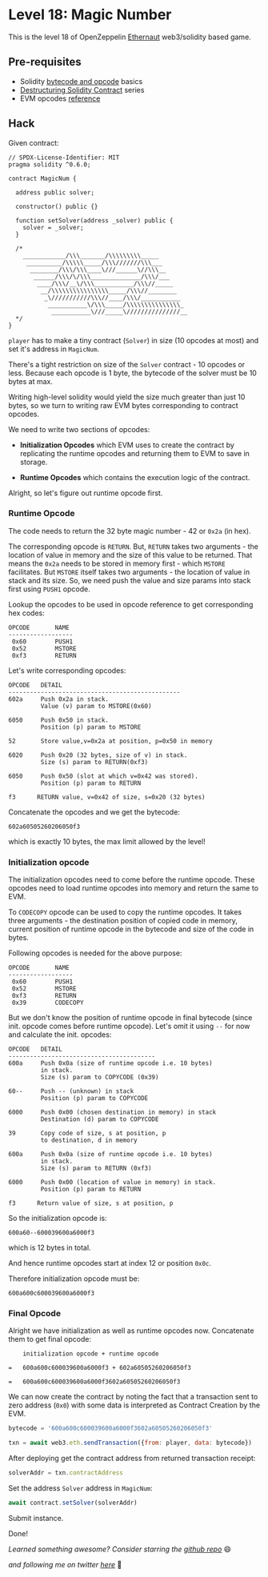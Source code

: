 # Level 18: Magic Number

This is the level 18 of OpenZeppelin [Ethernaut](https://ethernaut.openzeppelin.com/) web3/solidity based game.

## Pre-requisites
- Solidity [bytecode and opcode](https://medium.com/@blockchain101/solidity-bytecode-and-opcode-basics-672e9b1a88c2) basics
- [Destructuring Solidity Contract](https://blog.openzeppelin.com/deconstructing-a-solidity-contract-part-i-introduction-832efd2d7737/) series
- EVM opcodes [reference](https://ethereum.org/en/developers/docs/evm/opcodes)

## Hack

Given contract:
```
// SPDX-License-Identifier: MIT
pragma solidity ^0.6.0;

contract MagicNum {

  address public solver;

  constructor() public {}

  function setSolver(address _solver) public {
    solver = _solver;
  }

  /*
    ____________/\\\_______/\\\\\\\\\_____        
     __________/\\\\\_____/\\\///////\\\___       
      ________/\\\/\\\____\///______\//\\\__      
       ______/\\\/\/\\\______________/\\\/___     
        ____/\\\/__\/\\\___________/\\\//_____    
         __/\\\\\\\\\\\\\\\\_____/\\\//________   
          _\///////////\\\//____/\\\/___________  
           ___________\/\\\_____/\\\\\\\\\\\\\\\_ 
            ___________\///_____\///////////////__
  */
}
```

`player` has to make a tiny contract (`Solver`) in size (10 opcodes at most) and set it's address in `MagicNum`.

There's a tight restriction on size of the `Solver`
contract - 10 opcodes or less. Because each opcode is 1 byte, the bytecode of the solver must be 10 bytes at max.

Writing high-level solidity would yield the size much greater than just 10 bytes, so we turn to writing raw EVM bytes corresponding to contract opcodes.

We need to write two sections of opcodes:
- **Initialization Opcodes** which EVM uses to create the contract by replicating the runtime opcodes and returning them to EVM to save in storage.

- **Runtime Opcodes** which contains the execution logic of the contract.

Alright, so let's figure out runtime opcode first.

### Runtime Opcode

The code needs to return the 32 byte magic number - 42 or `0x2a` (in hex).

The corresponding opcode is `RETURN`. But, `RETURN` takes two arguments - the location of value in memory and the size of this value to be returned. That means the `0x2a` needs to be stored in memory first - which `MSTORE` facilitates. But `MSTORE` itself takes two arguments - the location of value in stack and its size. So, we need push the value and size params into stack first using `PUSH1` opcode.

Lookup the opcodes to be used in opcode reference to get corresponding hex codes:
```
OPCODE       NAME
------------------
 0x60        PUSH1
 0x52        MSTORE
 0xf3        RETURN
```

Let's write corresponding opcodes:
```
OPCODE   DETAIL
------------------------------------------------
602a     Push 0x2a in stack. 
         Value (v) param to MSTORE(0x60)

6050     Push 0x50 in stack. 
         Position (p) param to MSTORE

52       Store value,v=0x2a at position, p=0x50 in memory

6020     Push 0x20 (32 bytes, size of v) in stack. 
         Size (s) param to RETURN(0xf3)

6050     Push 0x50 (slot at which v=0x42 was stored). 
         Position (p) param to RETURN

f3      RETURN value, v=0x42 of size, s=0x20 (32 bytes)
```

Concatenate the opcodes and we get the bytecode:
```
602a60505260206050f3
```
which is exactly 10 bytes, the max limit allowed by the level!

### Initialization opcode

The initialization opcodes need to come before the runtime opcode. These opcodes need to load runtime opcodes into memory and return the same to EVM.

To `CODECOPY` opcode can be used to copy the runtime opcodes. It takes three arguments - the destination position of copied code in memory, current position of runtime opcode in the bytecode and size of the code in bytes.

Following opcodes is needed for the above purpose:
```
OPCODE       NAME
------------------
 0x60        PUSH1
 0x52        MSTORE
 0xf3        RETURN
 0x39        CODECOPY
```

But we don't know the position of runtime opcode in final bytecode (since init. opcode comes before runtime opcode). Let's omit it using `--` for now and calculate the init. opcodes:
```
OPCODE   DETAIL
-----------------------------------------
600a     Push 0x0a (size of runtime opcode i.e. 10 bytes)
         in stack.
         Size (s) param to COPYCODE (0x39)

60--     Push -- (unknown) in stack 
         Position (p) param to COPYCODE

6000     Push 0x00 (chosen destination in memory) in stack
         Destination (d) param to COPYCODE

39       Copy code of size, s at position, p
         to destination, d in memory

600a     Push 0x0a (size of runtime opcode i.e. 10 bytes)
         in stack.
         Size (s) param to RETURN (0xf3)

6000     Push 0x00 (location of value in memory) in stack.
         Position (p) param to RETURN

f3      Return value of size, s at position, p
```
So the initialization opcode is:
```
600a60--600039600a6000f3
```
which is 12 bytes in total.

And hence runtime opcodes start at index 12 or position `0x0c`.

Therefore initialization opcode must be:
```
600a600c600039600a6000f3
```

### Final Opcode

Alright we have initialization as well as runtime opcodes now. Concatenate them to get final opcode:
```
    initialization opcode + runtime opcode

=   600a600c600039600a6000f3 + 602a60505260206050f3

=   600a600c600039600a6000f3602a60505260206050f3
```

We can now create the contract by noting the fact that a transaction sent to zero address (`0x0`) with some data is interpreted as Contract Creation by the EVM.

```javascript
bytecode = '600a600c600039600a6000f3602a60505260206050f3'

txn = await web3.eth.sendTransaction({from: player, data: bytecode})
```

After deploying get the contract address from returned transaction receipt:
```javascript
solverAddr = txn.contractAddress
```

Set the address `Solver` address in `MagicNum`:
```javascript
await contract.setSolver(solverAddr)
```

Submit instance.

Done!


_Learned something awesome? Consider starring the [github repo](https://github.com/theNvN/ethernaut-openzeppelin-hacks)_ 😄

_and following me on twitter [here](https://twitter.com/the_nvn)_ 🙏

